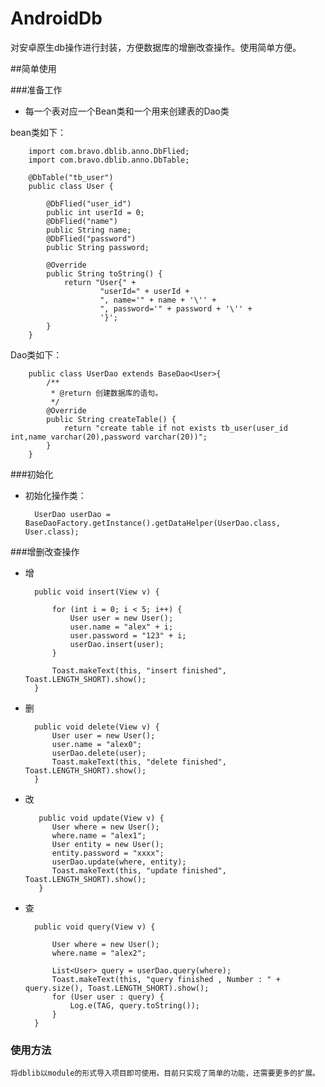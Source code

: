 # AndroidDb
对安卓原生db操作进行封装，方便数据库的增删改查操作。使用简单方便。

##简单使用

###准备工作

* 每一个表对应一个Bean类和一个用来创建表的Dao类

bean类如下：

		import com.bravo.dblib.anno.DbFlied;
		import com.bravo.dblib.anno.DbTable;
		
		@DbTable("tb_user")
		public class User {

		    @DbFlied("user_id")
		    public int userId = 0;
		    @DbFlied("name")
		    public String name;
		    @DbFlied("password")
		    public String password;
		
		    @Override
		    public String toString() {
		        return "User{" +
		                "userId=" + userId +
		                ", name='" + name + '\'' +
		                ", password='" + password + '\'' +
		                '}';
		    }
		}

Dao类如下：

		public class UserDao extends BaseDao<User>{
		    /**
		     * @return 创建数据库的语句。
		     */
		    @Override
		    public String createTable() {
		        return "create table if not exists tb_user(user_id int,name varchar(20),password varchar(20))";
		    }
		}


###初始化
 
* 初始化操作类：

	 	UserDao userDao = BaseDaoFactory.getInstance().getDataHelper(UserDao.class, User.class);

###增删改查操作

* 增

	    public void insert(View v) {
	
	        for (int i = 0; i < 5; i++) {
	            User user = new User();
	            user.name = "alex" + i;
	            user.password = "123" + i;
	            userDao.insert(user);
	        }
	
	        Toast.makeText(this, "insert finished", Toast.LENGTH_SHORT).show();
	    }
* 删
	
	    public void delete(View v) {
	        User user = new User();
	        user.name = "alex0";
	        userDao.delete(user);
	        Toast.makeText(this, "delete finished", Toast.LENGTH_SHORT).show();
	    }
* 改

		 public void update(View v) {
	        User where = new User();
	        where.name = "alex1";
	        User entity = new User();
	        entity.password = "xxxx";
	        userDao.update(where, entity);
	        Toast.makeText(this, "update finished", Toast.LENGTH_SHORT).show();
	     }
* 查

		public void query(View v) {

	        User where = new User();
	        where.name = "alex2";
	
	        List<User> query = userDao.query(where);
	        Toast.makeText(this, "query finished , Number : " + query.size(), Toast.LENGTH_SHORT).show();
	        for (User user : query) {
	            Log.e(TAG, query.toString());
	        }
    	}
 ### 使用方法
    将dblib以module的形式导入项目即可使用。目前只实现了简单的功能，还需要更多的扩展。
